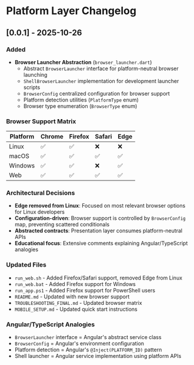 # Platform Layer Changelog

## [0.0.1] - 2025-10-26

### Added
- **Browser Launcher Abstraction** (`browser_launcher.dart`)
  - Abstract `BrowserLauncher` interface for platform-neutral browser launching
  - `ShellBrowserLauncher` implementation for development launcher scripts
  - `BrowserConfig` centralized configuration for browser support
  - Platform detection utilities (`PlatformType` enum)
  - Browser type enumeration (`BrowserType` enum)

### Browser Support Matrix

| Platform | Chrome | Firefox | Safari | Edge |
|----------|--------|---------|--------|------|
| Linux    | ✅     | ✅      | ❌     | ❌   |
| macOS    | ✅     | ✅      | ✅     | ✅   |
| Windows  | ✅     | ✅      | ❌     | ✅   |
| Web      | ✅     | ✅      | ✅     | ✅   |

### Architectural Decisions
- **Edge removed from Linux**: Focused on most relevant browser options for Linux developers
- **Configuration-driven**: Browser support is controlled by `BrowserConfig` map, preventing scattered conditionals
- **Abstracted contracts**: Presentation layer consumes platform-neutral APIs
- **Educational focus**: Extensive comments explaining Angular/TypeScript analogies

### Updated Files
- `run_web.sh` - Added Firefox/Safari support, removed Edge from Linux
- `run_web.bat` - Added Firefox support for Windows
- `run_app.ps1` - Added Firefox support for PowerShell users
- `README.md` - Updated with new browser support
- `TROUBLESHOOTING_FINAL.md` - Updated browser matrix
- `MOBILE_SETUP.md` - Updated quick start instructions

### Angular/TypeScript Analogies
- `BrowserLauncher` interface = Angular's abstract service class
- `BrowserConfig` = Angular's environment configuration
- Platform detection = Angular's `@Inject(PLATFORM_ID)` pattern
- Shell launcher = Angular service implementation using platform APIs
